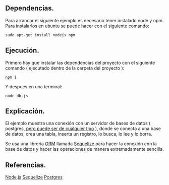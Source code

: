 ## Dependencias.

Para arrancar el siguiente ejemplo es necesario tener instalado node y npm.
Para instalarlos en ubuntu se puede hacer con el siguiente comando:

    sudo apt-get install nodejs npm

## Ejecución.

Primero hay que instalar las dependencias del proyecto con el siguiente comando ( ejecutado dentro de la carpeta del proyecto ):

    npm i


Y despues en una terminal:

    node db.js

## Explicación.

El ejemplo muestra una conexión con un servidor de bases de datos ( postgres, [pero puede ser de cualquier tipo](https://sequelize.org/docs/v6/getting-started/) ), donde se conecta a una base de datos, crea una tabla, inserta un registro, lo busca, lo lee y lo borra.

Se usa una libreria [ORM](https://en.wikipedia.org/wiki/Object%E2%80%93relational_mapping) llamada [Sequelize](https://sequelize.org/) para hacer la conexión con la base de datos y hacer las operaciones de manera extremadamente sencilla.

## Referencias.

[Node.js](https://nodejs.org/es/)
[Sequelize](https://sequelize.org/)
[Postgres](https://www.postgresql.org/)